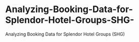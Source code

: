 # Analyzing-Booking-Data-for-Splendor-Hotel-Groups-SHG-
Analyzing Booking Data for Splendor Hotel Groups (SHG)
